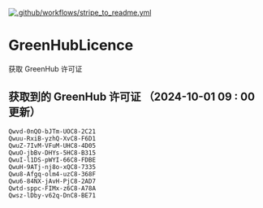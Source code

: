 [![.github/workflows/stripe_to_readme.yml](https://github.com/zjx-kimi/GreenHubLicence/actions/workflows/stripe_to_readme.yml/badge.svg)](https://github.com/zjx-kimi/GreenHubLicence/actions/workflows/stripe_to_readme.yml)
# GreenHubLicence
获取 GreenHub 许可证
## 获取到的 GreenHub 许可证 （2024-10-01 09 : 00 更新）
```
Qwvd-0nQO-bJTm-UOC8-2C21
Qwuu-RxiB-yzhQ-XvC8-F6D1
QwuZ-7IvM-VFuM-UHC8-4D05
QwuO-jbBv-DHYs-5HC8-B315
QwuI-l1DS-pWYI-66C8-FDBE
QwuH-9ATj-nj8o-xQC8-7335
Qwu8-Afgq-olm4-uzC8-368F
Qwu6-84NX-jAvH-PjC8-2AD7
Qwtd-sppc-FIMx-z6C8-A78A
Qwsz-lDby-v62q-DnC8-BE71
```
